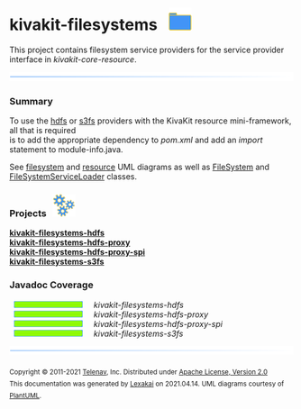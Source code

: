 # kivakit-filesystems &nbsp;&nbsp;![](../documentation/images/folder-40.png)

This project contains filesystem service providers for the service provider interface in *kivakit-core-resource*.

![](documentation/images/horizontal-line.png)

[//]: # (start-user-text)

### Summary <a name = "summary"></a>

To use the [hdfs](hdfs/README.md) or [s3fs](s3fs/README.md) providers with the KivaKit resource mini-framework, all that is required  
is to add the appropriate dependency to *pom.xml* and add an *import* statement to module-info.java.

See [filesystem](https://github.com/Telenav/kivakit/blob/master/kivakit-core/resource/documentation/diagrams/com.telenav.kivakit.core.filesystem.spi.svg)
and [resource](https://github.com/Telenav/kivakit/blob/master/kivakit-core/resource/documentation/diagrams/com.telenav.kivakit.core.resource.svg)
UML diagrams as well
as  [FileSystem](https://telenav.github.io/kivakit/javadoc/kivakit.core.resource/com/telenav/kivakit/core/filesystem/spi/FileSystemService.html)
and [FileSystemServiceLoader](https://telenav.github.io/kivakit/javadoc/kivakit.core.resource/com/telenav/kivakit/core/filesystem/loader/FileSystemServiceLoader.html)
classes.

[//]: # (end-user-text)

### Projects &nbsp; ![](documentation/images/gears-40.png)

[**kivakit-filesystems-hdfs**](hdfs/README.md)  
[**kivakit-filesystems-hdfs-proxy**](hdfs-proxy/README.md)  
[**kivakit-filesystems-hdfs-proxy-spi**](hdfs-proxy-spi/README.md)  
[**kivakit-filesystems-s3fs**](s3fs/README.md)  

### Javadoc Coverage

&nbsp;  ![](documentation/images/meter-100-12.png) &nbsp; &nbsp; *kivakit-filesystems-hdfs*  
&nbsp;  ![](documentation/images/meter-100-12.png) &nbsp; &nbsp; *kivakit-filesystems-hdfs-proxy*  
&nbsp;  ![](documentation/images/meter-100-12.png) &nbsp; &nbsp; *kivakit-filesystems-hdfs-proxy-spi*  
&nbsp;  ![](documentation/images/meter-100-12.png) &nbsp; &nbsp; *kivakit-filesystems-s3fs*

[//]: # (start-user-text)



[//]: # (end-user-text)

![](documentation/images/horizontal-line.png)

<sub>Copyright &#169; 2011-2021 [Telenav](http://telenav.com), Inc. Distributed under [Apache License, Version 2.0](LICENSE)</sub>  
<sub>This documentation was generated by [Lexakai](https://github.com/Telenav/lexakai) on 2021.04.14. UML diagrams courtesy
of [PlantUML](http://plantuml.com).</sub>

